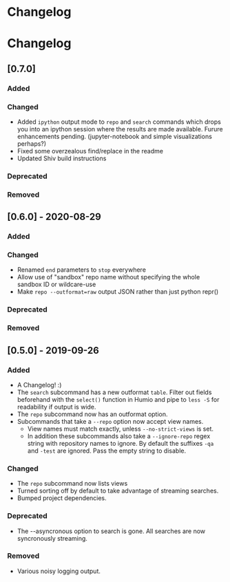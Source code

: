 # Changelog

# Changelog

## [0.7.0]

### Added

### Changed

- Added `ipython` output mode to `repo` and `search` commands which drops you into an ipython session where the results are made available. Furure enhancements pending. (jupyter-notebook and simple visualizations perhaps?)
- Fixed some overzealous find/replace in the readme
- Updated Shiv build instructions

### Deprecated

### Removed



## [0.6.0] - 2020-08-29

### Added

### Changed

- Renamed `end` parameters to `stop` everywhere
- Allow use of "sandbox" repo name without specifying the whole sandbox ID or wildcare-use
- Make `repo --outformat=raw` output JSON rather than just python repr()

### Deprecated

### Removed


## [0.5.0] - 2019-09-26

### Added

- A Changelog! :)
- The `search` subcommand has a new outformat `table`. Filter out fields beforehand with the `select()` function in Humio and pipe to `less -S` for readability if output is wide.
- The `repo` subcommand now has an outformat option.
- Subcommands that take a `--repo` option now accept view names.
  - View names must match exactly, unless `--no-strict-views` is set.
  - In addition these subcommands also take a `--ignore-repo` regex string with repository names to ignore. By default the suffixes `-qa` and `-test` are ignored. Pass the empty string to disable.

### Changed

- The `repo` subcommand now lists views
- Turned sorting off by default to take advantage of streaming searches.
- Bumped project dependencies.

### Deprecated

- The --asyncronous option to search is gone. All searches are now syncronously streaming.

### Removed

- Various noisy logging output.

